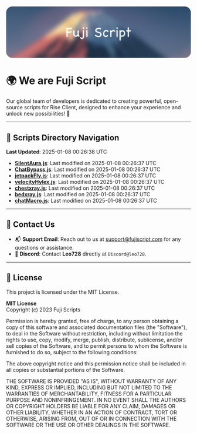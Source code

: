 ![Banner](.github/b.webp)

# 🌍 **We are Fuji Script**

Our global team of developers is dedicated to creating powerful, open-source scripts for Rise Client, designed to enhance your experience and unlock new possibilities! 🌟

---
<!-- SCRIPTS_NAVIGATION_START -->
## 📂 **Scripts Directory Navigation**

**Last Updated**: 2025-01-08 00:26:38 UTC

- **[SilentAura.js](scripts/SilentAura.js)**: Last modified on 2025-01-08 00:26:37 UTC
- **[ChatBypass.js](scripts/ChatBypass.js)**: Last modified on 2025-01-08 00:26:37 UTC
- **[jetpackFly.js](scripts/jetpackFly.js)**: Last modified on 2025-01-08 00:26:37 UTC
- **[velocityHylex.js](scripts/velocityHylex.js)**: Last modified on 2025-01-08 00:26:37 UTC
- **[chestxray.js](scripts/chestxray.js)**: Last modified on 2025-01-08 00:26:37 UTC
- **[bedxray.js](scripts/bedxray.js)**: Last modified on 2025-01-08 00:26:37 UTC
- **[chatMacro.js](scripts/chatMacro.js)**: Last modified on 2025-01-08 00:26:37 UTC

<!-- SCRIPTS_NAVIGATION_END -->

---

## 💬 **Contact Us**  
- 📬 **Support Email**: Reach out to us at [support@fujiscript.com](mailto:support@fujiscript.com) for any questions or assistance.  
- 💬 **Discord**: Contact **Leo728** directly at `Discord@leo728`.

---

## 📜 **License**

This project is licensed under the MIT License.  

**MIT License**  
Copyright (c) 2023 Fuji Scripts  

Permission is hereby granted, free of charge, to any person obtaining a copy of this software and associated documentation files (the "Software"), to deal in the Software without restriction, including without limitation the rights to use, copy, modify, merge, publish, distribute, sublicense, and/or sell copies of the Software, and to permit persons to whom the Software is furnished to do so, subject to the following conditions:  

The above copyright notice and this permission notice shall be included in all copies or substantial portions of the Software.  

THE SOFTWARE IS PROVIDED "AS IS", WITHOUT WARRANTY OF ANY KIND, EXPRESS OR IMPLIED, INCLUDING BUT NOT LIMITED TO THE WARRANTIES OF MERCHANTABILITY, FITNESS FOR A PARTICULAR PURPOSE AND NONINFRINGEMENT. IN NO EVENT SHALL THE AUTHORS OR COPYRIGHT HOLDERS BE LIABLE FOR ANY CLAIM, DAMAGES OR OTHER LIABILITY, WHETHER IN AN ACTION OF CONTRACT, TORT OR OTHERWISE, ARISING FROM, OUT OF OR IN CONNECTION WITH THE SOFTWARE OR THE USE OR OTHER DEALINGS IN THE SOFTWARE.  

